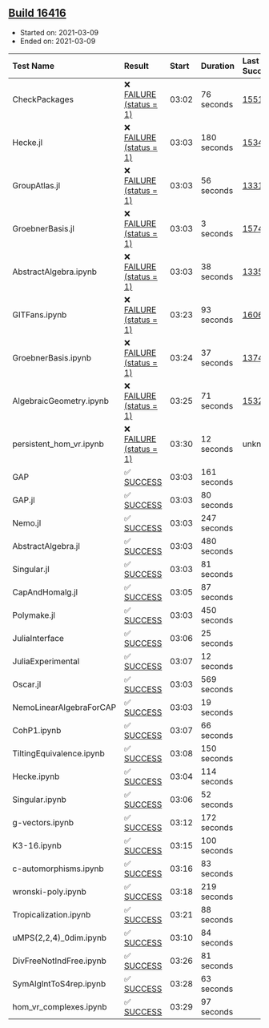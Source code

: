 ## [Build 16416](https://oscarci.mathematik.uni-kl.de/job/oscar/16416/)

* Started on: 2021-03-09
* Ended on: 2021-03-09

| Test Name    | Result | Start | Duration | Last Success | First Failure |
|:-------------|:-------|:------|:---------|:-------------|:--------------|
| CheckPackages | ❌ [FAILURE (status = 1)](https://oscarci.mathematik.uni-kl.de/job/oscar/16416/artifact/logs/build-16416/CheckPackages.log) | 03:02 | 76 seconds | [15514](https://oscarci.mathematik.uni-kl.de/job/oscar/15514/) | [15515](https://oscarci.mathematik.uni-kl.de/job/oscar/15515/) |
| Hecke.jl | ❌ [FAILURE (status = 1)](https://oscarci.mathematik.uni-kl.de/job/oscar/16416/artifact/logs/build-16416/Hecke.jl.log) | 03:03 | 180 seconds | [15344](https://oscarci.mathematik.uni-kl.de/job/oscar/15344/) | [15348](https://oscarci.mathematik.uni-kl.de/job/oscar/15348/) |
| GroupAtlas.jl | ❌ [FAILURE (status = 1)](https://oscarci.mathematik.uni-kl.de/job/oscar/16416/artifact/logs/build-16416/GroupAtlas.jl.log) | 03:03 | 56 seconds | [13311](https://oscarci.mathematik.uni-kl.de/job/oscar/13311/) | [13312](https://oscarci.mathematik.uni-kl.de/job/oscar/13312/) |
| GroebnerBasis.jl | ❌ [FAILURE (status = 1)](https://oscarci.mathematik.uni-kl.de/job/oscar/16416/artifact/logs/build-16416/GroebnerBasis.jl.log) | 03:03 | 3 seconds | [15745](https://oscarci.mathematik.uni-kl.de/job/oscar/15745/) | [15746](https://oscarci.mathematik.uni-kl.de/job/oscar/15746/) |
| AbstractAlgebra.ipynb | ❌ [FAILURE (status = 1)](https://oscarci.mathematik.uni-kl.de/job/oscar/16416/artifact/logs/build-16416/AbstractAlgebra.ipynb.log) | 03:03 | 38 seconds | [13355](https://oscarci.mathematik.uni-kl.de/job/oscar/13355/) | [13356](https://oscarci.mathematik.uni-kl.de/job/oscar/13356/) |
| GITFans.ipynb | ❌ [FAILURE (status = 1)](https://oscarci.mathematik.uni-kl.de/job/oscar/16416/artifact/logs/build-16416/GITFans.ipynb.log) | 03:23 | 93 seconds | [16068](https://oscarci.mathematik.uni-kl.de/job/oscar/16068/) | [16069](https://oscarci.mathematik.uni-kl.de/job/oscar/16069/) |
| GroebnerBasis.ipynb | ❌ [FAILURE (status = 1)](https://oscarci.mathematik.uni-kl.de/job/oscar/16416/artifact/logs/build-16416/GroebnerBasis.ipynb.log) | 03:24 | 37 seconds | [13748](https://oscarci.mathematik.uni-kl.de/job/oscar/13748/) | [13749](https://oscarci.mathematik.uni-kl.de/job/oscar/13749/) |
| AlgebraicGeometry.ipynb | ❌ [FAILURE (status = 1)](https://oscarci.mathematik.uni-kl.de/job/oscar/16416/artifact/logs/build-16416/AlgebraicGeometry.ipynb.log) | 03:25 | 71 seconds | [15322](https://oscarci.mathematik.uni-kl.de/job/oscar/15322/) | [15323](https://oscarci.mathematik.uni-kl.de/job/oscar/15323/) |
| persistent_hom_vr.ipynb | ❌ [FAILURE (status = 1)](https://oscarci.mathematik.uni-kl.de/job/oscar/16416/artifact/logs/build-16416/persistent_hom_vr.ipynb.log) | 03:30 | 12 seconds | unknown | unknown |
| GAP | ✅ [SUCCESS](https://oscarci.mathematik.uni-kl.de/job/oscar/16416/artifact/logs/build-16416/GAP.log) | 03:03 | 161 seconds |  |  |
| GAP.jl | ✅ [SUCCESS](https://oscarci.mathematik.uni-kl.de/job/oscar/16416/artifact/logs/build-16416/GAP.jl.log) | 03:03 | 80 seconds |  |  |
| Nemo.jl | ✅ [SUCCESS](https://oscarci.mathematik.uni-kl.de/job/oscar/16416/artifact/logs/build-16416/Nemo.jl.log) | 03:03 | 247 seconds |  |  |
| AbstractAlgebra.jl | ✅ [SUCCESS](https://oscarci.mathematik.uni-kl.de/job/oscar/16416/artifact/logs/build-16416/AbstractAlgebra.jl.log) | 03:03 | 480 seconds |  |  |
| Singular.jl | ✅ [SUCCESS](https://oscarci.mathematik.uni-kl.de/job/oscar/16416/artifact/logs/build-16416/Singular.jl.log) | 03:03 | 81 seconds |  |  |
| CapAndHomalg.jl | ✅ [SUCCESS](https://oscarci.mathematik.uni-kl.de/job/oscar/16416/artifact/logs/build-16416/CapAndHomalg.jl.log) | 03:05 | 87 seconds |  |  |
| Polymake.jl | ✅ [SUCCESS](https://oscarci.mathematik.uni-kl.de/job/oscar/16416/artifact/logs/build-16416/Polymake.jl.log) | 03:03 | 450 seconds |  |  |
| JuliaInterface | ✅ [SUCCESS](https://oscarci.mathematik.uni-kl.de/job/oscar/16416/artifact/logs/build-16416/JuliaInterface.log) | 03:06 | 25 seconds |  |  |
| JuliaExperimental | ✅ [SUCCESS](https://oscarci.mathematik.uni-kl.de/job/oscar/16416/artifact/logs/build-16416/JuliaExperimental.log) | 03:07 | 12 seconds |  |  |
| Oscar.jl | ✅ [SUCCESS](https://oscarci.mathematik.uni-kl.de/job/oscar/16416/artifact/logs/build-16416/Oscar.jl.log) | 03:03 | 569 seconds |  |  |
| NemoLinearAlgebraForCAP | ✅ [SUCCESS](https://oscarci.mathematik.uni-kl.de/job/oscar/16416/artifact/logs/build-16416/NemoLinearAlgebraForCAP.log) | 03:03 | 19 seconds |  |  |
| CohP1.ipynb | ✅ [SUCCESS](https://oscarci.mathematik.uni-kl.de/job/oscar/16416/artifact/logs/build-16416/CohP1.ipynb.log) | 03:07 | 66 seconds |  |  |
| TiltingEquivalence.ipynb | ✅ [SUCCESS](https://oscarci.mathematik.uni-kl.de/job/oscar/16416/artifact/logs/build-16416/TiltingEquivalence.ipynb.log) | 03:08 | 150 seconds |  |  |
| Hecke.ipynb | ✅ [SUCCESS](https://oscarci.mathematik.uni-kl.de/job/oscar/16416/artifact/logs/build-16416/Hecke.ipynb.log) | 03:04 | 114 seconds |  |  |
| Singular.ipynb | ✅ [SUCCESS](https://oscarci.mathematik.uni-kl.de/job/oscar/16416/artifact/logs/build-16416/Singular.ipynb.log) | 03:06 | 52 seconds |  |  |
| g-vectors.ipynb | ✅ [SUCCESS](https://oscarci.mathematik.uni-kl.de/job/oscar/16416/artifact/logs/build-16416/g-vectors.ipynb.log) | 03:12 | 172 seconds |  |  |
| K3-16.ipynb | ✅ [SUCCESS](https://oscarci.mathematik.uni-kl.de/job/oscar/16416/artifact/logs/build-16416/K3-16.ipynb.log) | 03:15 | 100 seconds |  |  |
| c-automorphisms.ipynb | ✅ [SUCCESS](https://oscarci.mathematik.uni-kl.de/job/oscar/16416/artifact/logs/build-16416/c-automorphisms.ipynb.log) | 03:16 | 83 seconds |  |  |
| wronski-poly.ipynb | ✅ [SUCCESS](https://oscarci.mathematik.uni-kl.de/job/oscar/16416/artifact/logs/build-16416/wronski-poly.ipynb.log) | 03:18 | 219 seconds |  |  |
| Tropicalization.ipynb | ✅ [SUCCESS](https://oscarci.mathematik.uni-kl.de/job/oscar/16416/artifact/logs/build-16416/Tropicalization.ipynb.log) | 03:21 | 88 seconds |  |  |
| uMPS(2,2,4)_0dim.ipynb | ✅ [SUCCESS](https://oscarci.mathematik.uni-kl.de/job/oscar/16416/artifact/logs/build-16416/uMPS-2-2-4-_0dim.ipynb.log) | 03:10 | 84 seconds |  |  |
| DivFreeNotIndFree.ipynb | ✅ [SUCCESS](https://oscarci.mathematik.uni-kl.de/job/oscar/16416/artifact/logs/build-16416/DivFreeNotIndFree.ipynb.log) | 03:26 | 81 seconds |  |  |
| SymAlgIntToS4rep.ipynb | ✅ [SUCCESS](https://oscarci.mathematik.uni-kl.de/job/oscar/16416/artifact/logs/build-16416/SymAlgIntToS4rep.ipynb.log) | 03:28 | 63 seconds |  |  |
| hom_vr_complexes.ipynb | ✅ [SUCCESS](https://oscarci.mathematik.uni-kl.de/job/oscar/16416/artifact/logs/build-16416/hom_vr_complexes.ipynb.log) | 03:29 | 97 seconds |  |  |
